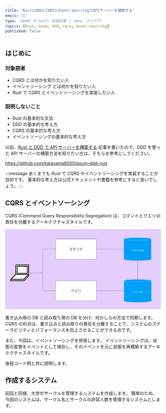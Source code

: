 ```yaml
---
title: 'RustとDDDとCQRSとEvent-SourcingでAPIサーバーを構築する'
emoji: '🦍'
type: 'tech' # tech: 技術記事 / idea: アイデア
topics: [Rust, axum, ddd, cqrs, event-sourcing]
published: false
---
```


## はじめに

### 対象読者

- CQRS とは何かを知りたい人
- イベントソーシング とは何かを知りたい人
- Rust で CQRS とイベントソーシングを実装したい人

### 説明しないこと

- Rust の基本的な文法
- DDD の基本的な考え方
- CQRS の基本的な考え方
- イベントソーシングの基本的な考え方

以前、[Rust と DDD で API サーバーを構築する](https://zenn.dev/doctormate/articles/rust-ddd-7353b79179) 記事を書いたので、DDD を使った API サーバーの構築方法を知りたい方は、そちらを参考にしてください。

https://github.com/katayama8000/axum-ddd-rust

:::message
あくまでも _Rust_ で CQRS やイベントソーシングを実装することが目的です。
基本的な考え方は公式ドキュメントや書籍を参考にすると良いでしょう。
:::

## CQRS とイベントソーシング

CQRS (Command Query Responsibility Segregation) は、コマンドとクエリの責任を分離するアーキテクチャスタイルです。

![cqrs](/images/rust-cqrs/image1.png)

書き込み用の DB と読み取り用の DB を分け、何かしらの方法で同期します。
CQRS の利点は、書き込みと読み取りの責任を分離することで、システムのスケーラビリティとパフォーマンスを向上させることができる点です。

また、今回は、イベントソーシングを併用します。
イベントソーシングは、状態の変更をイベントとして保存し、そのイベントを元に状態を再構築するアーキテクチャスタイルです。

後程コード例と共に説明します。

## 作成するシステム

前回と同様、大学がサークルを管理するシステムを作成します。
簡単のため、今回のシステムは、サークル名とサークルの許容人数を管理するシステムとします。

##
